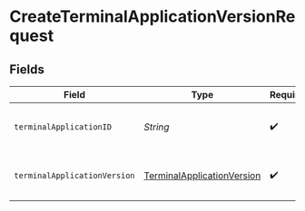 # CreateTerminalApplicationVersionRequest


## Fields

| Field                                                                               | Type                                                                                | Required                                                                            | Description                                                                         | Example                                                                             |
| ----------------------------------------------------------------------------------- | ----------------------------------------------------------------------------------- | ----------------------------------------------------------------------------------- | ----------------------------------------------------------------------------------- | ----------------------------------------------------------------------------------- |
| `terminalApplicationID`                                                             | *String*                                                                            | :heavy_check_mark:                                                                  | N/A                                                                                 | 12345678-1234-1234-1234-123456789012                                                |
| `terminalApplicationVersion`                                                        | [TerminalApplicationVersion](../../models/components/TerminalApplicationVersion.md) | :heavy_check_mark:                                                                  | N/A                                                                                 | {<br/>"version": "20440059"<br/>}                                                   |